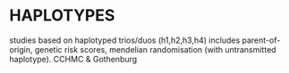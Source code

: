 # HAPLOTYPES
studies based on haplotyped trios/duos
(h1,h2,h3,h4)
includes parent-of-origin, genetic risk scores, mendelian randomisation (with untransmitted haplotype).
CCHMC & Gothenburg
